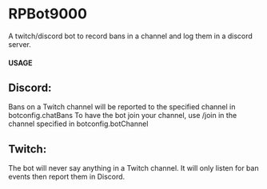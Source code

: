 # RPBot9000

A twitch/discord bot to record bans in a channel and log them in a discord server.


#### USAGE

## Discord:  
Bans on a Twitch channel will be reported to the specified channel in botconfig.chatBans
To have the bot join your channel, use /join in the channel specified in botconfig.botChannel

## Twitch:  
The bot will never say anything in a Twitch channel. It will only listen for ban events then report them in Discord.
